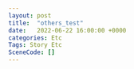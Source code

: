 ```yaml
---
layout: post
title:  "others_test"
date:   2022-06-22 16:00:00 +0000
categories: Etc
Tags: Story Etc
SceneCode: []
---
```

